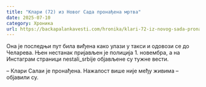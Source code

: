 ```yaml
---
title: "Клари (72) из Новог Сада пронађена мртва"
date: 2025-07-10
category: Хроника
url: https://backapalankavesti.com/hronika/klari-72-iz-novog-sada-pronadjena-mrtva1/
---
```


Она је последњи пут била виђена како улази у такси и одовози се до Челарева. Њен нестанак пријављен је полиција 1. новембра, а на Инстaграм страници nestali_srbije објављене су тужне вести.

– Клари Салаи је пронађена. Нажалост више није међу живима – објавили су.
